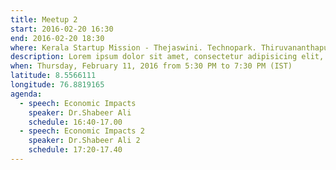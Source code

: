 ```yaml
---
title: Meetup 2
start: 2016-02-20 16:30
end: 2016-02-20 18:30
where: Kerala Startup Mission - Thejaswini. Technopark. Thiruvananthapuram, KL 695581 IN
description: Lorem ipsum dolor sit amet, consectetur adipisicing elit, sed do eiusmod tempor incididunt ut labore et dolore magna aliqua. Ut enim ad minim veniam, quis nostrud exercitation ullamco laboris nisi ut aliquip ex ea commodo consequat. Duis aute irure dolor in reprehenderit in voluptate velit esse cillum dolore eu fugiat nulla pariatur. Excepteur sint occaecat cupidatat non proident, sunt in culpa qui officia deserunt mollit anim id est laborum.
when: Thursday, February 11, 2016 from 5:30 PM to 7:30 PM (IST)
latitude: 8.5566111
longitude: 76.8819165
agenda:
  - speech: Economic Impacts
    speaker: Dr.Shabeer Ali
    schedule: 16:40-17.00
  - speech: Economic Impacts 2
    speaker: Dr.Shabeer Ali 2
    schedule: 17:20-17.40
---
```

